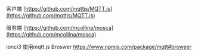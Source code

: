 客户端 [https://github.com/mqttjs/MQTT.js](https://github.com/mqttjs/MQTT.js)

服务端 [https://github.com/mcollina/mosca](https://github.com/mcollina/mosca)

ionci3 使用mqtt.js   Broswer https://www.npmjs.com/package/mqtt#browser
